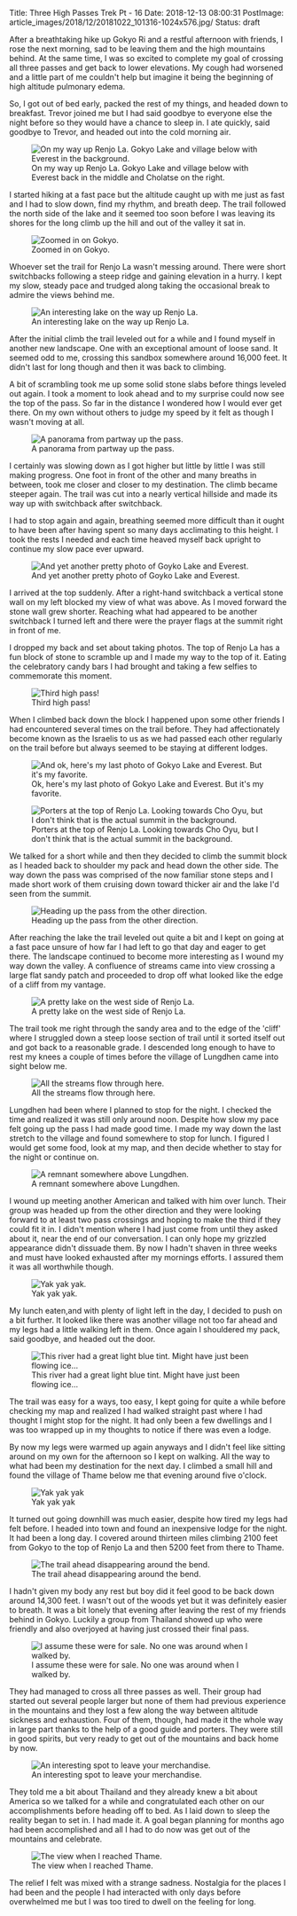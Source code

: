 Title: Three High Passes Trek Pt - 16
Date: 2018-12-13 08:00:31
PostImage: article_images/2018/12/20181022_101316-1024x576.jpg/
Status: draft

<!-- wp:paragraph -->
<p>After a breathtaking hike up Gokyo Ri and a restful afternoon with friends, I rose the next morning, sad to be leaving them and the high mountains behind. At the same time, I was so excited to complete my goal of crossing all three passes and get back to lower elevations. My cough had worsened and a little part of me couldn't help but imagine it being the beginning of high altitude pulmonary edema.</p>
<!-- /wp:paragraph -->

<!-- wp:paragraph -->
<p>So, I got out of bed early, packed the rest of my things, and headed down to breakfast. Trevor joined me but I had said goodbye to everyone else the night before so they would have a chance to sleep in. I ate quickly, said goodbye to Trevor, and headed out into the cold morning air.</p>
<!-- /wp:paragraph -->

<!-- wp:image {"id":1153} -->
<figure class="wp-block-image"><img src="/images/article_images/2018/12/DSC03183-1024x768.jpg" alt="On my way up Renjo La. Gokyo Lake and village below with Everest in the background." class="wp-image-1153"/><figcaption>On my way up Renjo La. Gokyo Lake and village below with Everest back in the middle and Cholatse on the right.</figcaption></figure>
<!-- /wp:image -->

<!-- wp:paragraph -->
<p>I started hiking at a fast pace but the altitude caught up with me just as fast and I had to slow down, find my rhythm, and breath deep. The trail followed the north side of the lake and it seemed too soon before I was leaving its shores for the long climb up the hill and out of the valley it sat in.</p>
<!-- /wp:paragraph -->

<!-- wp:image {"id":1154} -->
<figure class="wp-block-image"><img src="/images/article_images/2018/12/DSC03185-1024x768.jpg" alt="Zoomed in on Gokyo." class="wp-image-1154"/><figcaption>Zoomed in on Gokyo.</figcaption></figure>
<!-- /wp:image -->

<!-- wp:paragraph -->
<p>Whoever set the trail for Renjo La wasn't messing around. There were short switchbacks following a steep ridge and gaining elevation in a hurry. I kept my slow, steady pace and trudged along taking the occasional break to admire the views behind me.</p>
<!-- /wp:paragraph -->

<!-- wp:image {"id":1155} -->
<figure class="wp-block-image"><img src="/images/article_images/2018/12/DSC03195-1024x680.jpg" alt="An interesting lake on the way up Renjo La." class="wp-image-1155"/><figcaption>An interesting lake on the way up Renjo La.</figcaption></figure>
<!-- /wp:image -->

<!-- wp:paragraph -->
<p>After the initial climb the trail leveled out for a while and I found myself in another new landscape. One with an exceptional amount of loose sand. It seemed odd to me, crossing this sandbox somewhere around 16,000 feet. It didn't last for long though and then it was back to climbing.</p>
<!-- /wp:paragraph -->

<!-- wp:paragraph -->
<p>A bit of scrambling took me up some solid stone slabs before things leveled out again. I took a moment to look ahead and to my surprise could now see the top of the pass. So far in the distance I wondered how I would ever get there. On my own without others to judge my speed by it felt as though I wasn't moving at all.</p>
<!-- /wp:paragraph -->

<!-- wp:image {"id":1156} -->
<figure class="wp-block-image"><img src="/images/article_images/2018/12/20181022_094443-1024x433.jpg" alt="A panorama from partway up the pass." class="wp-image-1156"/><figcaption>A panorama from partway up the pass.</figcaption></figure>
<!-- /wp:image -->

<!-- wp:paragraph -->
<p>I certainly was slowing down as I got higher but little by little I was still making progress. One foot in front of the other and many breaths in between, took me closer and closer to my destination. The climb became steeper again. The trail was cut into a nearly vertical hillside and made its way up with switchback after switchback.</p>
<!-- /wp:paragraph -->

<!-- wp:paragraph -->
<p>I had to stop <g class="gr_ gr_4 gr-alert gr_gramm gr_inline_cards gr_run_anim Punctuation only-ins replaceWithoutSep" id="4" data-gr-id="4">again</g> and again, breathing seemed more difficult than it ought to have been after having spent so many days acclimating to this height. I took the rests I needed and each time heaved myself back upright to continue my slow pace ever upward.</p>
<!-- /wp:paragraph -->

<!-- wp:image {"id":1157} -->
<figure class="wp-block-image"><img src="/images/article_images/2018/12/20181022_094452-1024x576.jpg" alt="And yet another pretty photo of Goyko Lake and Everest." class="wp-image-1157"/><figcaption>And yet another pretty photo of Goyko Lake and Everest.</figcaption></figure>
<!-- /wp:image -->

<!-- wp:paragraph -->
<p>I arrived at the top suddenly. After a right-hand <g class="gr_ gr_6 gr-alert gr_gramm gr_inline_cards gr_run_anim Punctuation only-ins replaceWithoutSep" id="6" data-gr-id="6">switchback</g> a vertical stone wall on my left blocked my view of what was above. As I moved forward the stone wall grew shorter. Reaching what had appeared to be another switchback I turned left and there were the prayer flags at the summit right in front of me.</p>
<!-- /wp:paragraph -->

<!-- wp:paragraph -->
<p>I dropped my back and set about taking photos. The top of Renjo La has a fun block of stone to scramble up and I made my way to the top of it. Eating the celebratory candy bars I had brought and taking a few selfies to commemorate this moment.</p>
<!-- /wp:paragraph -->

<!-- wp:image {"id":1158} -->
<figure class="wp-block-image"><img src="/images/article_images/2018/12/20181022_095243-1024x576.jpg" alt="Third high pass!" class="wp-image-1158"/><figcaption>Third high pass!</figcaption></figure>
<!-- /wp:image -->

<!-- wp:paragraph -->
<p>When I climbed back down the block I happened upon some other friends I had encountered several times on the trail before. They had affectionately become known as the Israelis to us as we had passed each other regularly on the trail before but always seemed to be staying at different lodges.</p>
<!-- /wp:paragraph -->

<!-- wp:image {"id":1159} -->
<figure class="wp-block-image"><img src="/images/article_images/2018/12/20181022_101316-1024x576.jpg" alt="And ok, here's my last photo of Gokyo Lake and Everest. But it's my favorite." class="wp-image-1159"/><figcaption>Ok, here's my last photo of Gokyo Lake and Everest. But it's my favorite.</figcaption></figure>
<!-- /wp:image -->

<!-- wp:image {"id":1160} -->
<figure class="wp-block-image"><img src="/images/article_images/2018/12/20181022_101321-1024x576.jpg" alt="Porters at the top of Renjo La. Looking towards Cho Oyu, but I don't think that is the actual summit in the background." class="wp-image-1160"/><figcaption>Porters at the top of Renjo La. Looking towards Cho Oyu, but I don't think that is the actual summit in the background.</figcaption></figure>
<!-- /wp:image -->

<!-- wp:paragraph -->
<p>We talked for a short while and then they decided to climb the summit block as I headed back to shoulder my pack and head down the other side. The way down the pass was comprised of the now familiar stone steps and I made short work of them cruising down toward thicker air and the lake I'd seen from the summit.</p>
<!-- /wp:paragraph -->

<!-- wp:image {"id":1161} -->
<figure class="wp-block-image"><img src="/images/article_images/2018/12/20181022_101518-1024x576.jpg" alt="Heading up the pass from the other direction." class="wp-image-1161"/><figcaption>Heading up the pass from the other direction.</figcaption></figure>
<!-- /wp:image -->

<!-- wp:paragraph -->
<p>After reaching the lake the trail leveled out quite a bit and I kept on going at a fast pace unsure of how far I had left to go that day and eager to get there. The landscape continued to become more interesting as I wound my way down the valley. A confluence of streams came into view crossing a large flat sandy patch and proceeded to drop off what looked like the edge of a cliff from my vantage.</p>
<!-- /wp:paragraph -->

<!-- wp:image {"id":1165} -->
<figure class="wp-block-image"><img src="/images/article_images/2018/12/20181022_101809-1024x768.jpg" alt="A pretty lake on the west side of Renjo La." class="wp-image-1165"/><figcaption>A pretty lake on the west side of Renjo La.</figcaption></figure>
<!-- /wp:image -->

<!-- wp:paragraph -->
<p>The trail took me right through the sandy area and to the edge of the 'cliff' where I struggled down a steep loose section of trail until it sorted itself out and got back to a reasonable grade. I descended long enough to have to rest my knees a couple of times before the village of Lungdhen came into sight below me.</p>
<!-- /wp:paragraph -->

<!-- wp:image {"id":1162} -->
<figure class="wp-block-image"><img src="/images/article_images/2018/12/DSC03197-1024x680.jpg" alt="All the streams flow through here." class="wp-image-1162"/><figcaption>All the streams flow through here.</figcaption></figure>
<!-- /wp:image -->

<!-- wp:paragraph -->
<p>Lungdhen had been where I planned to stop for the night. I checked the time and realized it was still only around noon. Despite how slow my pace felt going up the pass I had made good time. I made my way down the last stretch to the village and found somewhere to stop for lunch. I figured I would get some food, look at my map, and then decide whether to stay for the night or continue on.</p>
<!-- /wp:paragraph -->

<!-- wp:image {"id":1163} -->
<figure class="wp-block-image"><img src="/images/article_images/2018/12/DSC03203-1024x768.jpg" alt="A remnant somewhere above Lungdhen." class="wp-image-1163"/><figcaption>A remnant somewhere above Lungdhen.</figcaption></figure>
<!-- /wp:image -->

<!-- wp:paragraph -->
<p>I wound up meeting another American and talked with him over lunch. Their group was headed up from the other direction and they were looking forward to at least two pass crossings and hoping to make the third if they could fit it in. I didn't mention where I had just come from until they asked about it, near the end of our conversation. I can only hope my grizzled appearance didn't dissuade them. By now I hadn't shaven in three weeks and must have looked exhausted after my <g class="gr_ gr_16 gr-alert gr_gramm gr_inline_cards gr_run_anim Grammar multiReplace" id="16" data-gr-id="16">mornings</g> efforts. I assured them it was all worthwhile though.</p>
<!-- /wp:paragraph -->

<!-- wp:image {"id":1164} -->
<figure class="wp-block-image"><img src="/images/article_images/2018/12/DSC03204-1024x768.jpg" alt="Yak yak yak." class="wp-image-1164"/><figcaption>Yak yak yak.</figcaption></figure>
<!-- /wp:image -->

<!-- wp:paragraph -->
<p>My lunch <g class="gr_ gr_3 gr-alert gr_gramm gr_inline_cards gr_disable_anim_appear Grammar multiReplace" id="3" data-gr-id="3">eaten</g>,and with plenty of light left in the day, I decided to push on a bit further. It looked like there was another village not too far ahead and my legs had a little walking left in them. Once again I shouldered my pack, said goodbye, and headed out the door.</p>
<!-- /wp:paragraph -->

<!-- wp:image {"id":1166} -->
<figure class="wp-block-image"><img src="/images/article_images/2018/12/DSC03207-1024x768.jpg" alt="This river had a great light blue tint. Might have just been flowing ice..." class="wp-image-1166"/><figcaption>This river had a great light blue tint. Might have just been flowing ice...</figcaption></figure>
<!-- /wp:image -->

<!-- wp:paragraph -->
<p>The trail was easy for a ways, too easy, I kept going for quite a while before checking my map and realized I had walked straight past where I had thought I might stop for the night. It had only been a few dwellings and I was too wrapped up in my thoughts to notice if there was even a lodge.</p>
<!-- /wp:paragraph -->

<!-- wp:paragraph -->
<p>By now my legs were warmed up again anyways and I didn't feel like sitting around on my own for the afternoon so I kept on walking. All the way to what had been my destination for the next day. I climbed a small hill and found the village of Thame below me that evening around five o'clock.</p>
<!-- /wp:paragraph -->

<!-- wp:image {"id":1167} -->
<figure class="wp-block-image"><img src="/images/article_images/2018/12/DSC03213-1024x681.jpg" alt="Yak yak yak" class="wp-image-1167"/><figcaption>Yak yak yak</figcaption></figure>
<!-- /wp:image -->

<!-- wp:paragraph -->
<p>It turned out going downhill was much easier, despite how tired my legs had felt before. I headed into town and found an inexpensive lodge for the night. It had been a long day. I covered around thirteen miles climbing 2100 feet from Gokyo to the top of Renjo La and then 5200 feet from there to Thame.</p>
<!-- /wp:paragraph -->

<!-- wp:image {"id":1168} -->
<figure class="wp-block-image"><img src="/images/article_images/2018/12/DSC03215-1024x680.jpg" alt="The trail ahead disappearing around the bend." class="wp-image-1168"/><figcaption>The trail ahead disappearing around the bend.</figcaption></figure>
<!-- /wp:image -->

<!-- wp:paragraph -->
<p>I hadn't given my body any rest but boy did it feel good to be back down around 14,300 feet. I wasn't out of the woods yet but it was definitely easier to breath. It was a bit lonely that evening after leaving the rest of my friends behind in Gokyo. Luckily a group from Thailand showed up who <g class="gr_ gr_103 gr-alert gr_gramm gr_inline_cards gr_run_anim Grammar multiReplace" id="103" data-gr-id="103">were</g> friendly and also overjoyed at having just crossed their final pass.</p>
<!-- /wp:paragraph -->

<!-- wp:image {"id":1169} -->
<figure class="wp-block-image"><img src="/images/article_images/2018/12/20181022_141629-1024x768.jpg" alt="I assume these were for sale. No one was around when I walked by." class="wp-image-1169"/><figcaption>I assume these were for sale. No one was around when I walked by.</figcaption></figure>
<!-- /wp:image -->

<!-- wp:paragraph -->
<p>They had managed to cross all three passes as well. Their group had started out several people larger but none of them had previous experience in the mountains and they lost a few along the way between altitude sickness and exhaustion. Four of them, though, had made it the whole way in large part thanks to the help of a good guide and porters. They were still in good spirits, but very ready to get out of the mountains and back home by now.</p>
<!-- /wp:paragraph -->

<!-- wp:image {"id":1171} -->
<figure class="wp-block-image"><img src="/images/article_images/2018/12/DSC03223-1024x680.jpg" alt="An interesting spot to leave your merchandise." class="wp-image-1171"/><figcaption>An interesting spot to leave your merchandise.</figcaption></figure>
<!-- /wp:image -->

<!-- wp:paragraph -->
<p>They told me a bit about Thailand and they already knew a bit about America so we talked for a while and congratulated each other on our accomplishments before heading off to bed. As I laid down to sleep the reality began to set in. I had made it. A goal began planning for months ago had been accomplished and all I had to do now was get out of the mountains and celebrate.</p>
<!-- /wp:paragraph -->

<!-- wp:image {"id":1170} -->
<figure class="wp-block-image"><img src="/images/article_images/2018/12/DSC03237-1024x768.jpg" alt="The view when I reached Thame." class="wp-image-1170"/><figcaption>The view when I reached Thame.</figcaption></figure>
<!-- /wp:image -->

<!-- wp:paragraph -->
<p>The relief I felt was mixed with a strange sadness. Nostalgia for the places I had been and the people I had interacted with only days before overwhelmed me but I was too tired to dwell on the feeling for long.</p>
<!-- /wp:paragraph -->